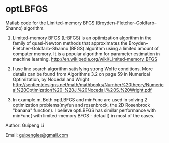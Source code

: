 optLBFGS
========

Matlab code for the Limited-memory BFGS (Broyden–Fletcher–Goldfarb–Shanno) algorithm.

1. Limited-memory BFGS (L-BFGS) is an optimization algorithm in the family of quasi-Newton methods that approximates the Broyden–Fletcher–Goldfarb–Shanno (BFGS) algorithm using a limited amount of computer memory. It is a popular algorithm for parameter estimation in machine learning.
http://en.wikipedia.org/wiki/Limited-memory_BFGS

2. I use line search algorithm satisfying strong Wolfe conditions.
More details can be found from Algorithms 3.2 on page 59 in Numerical Optimization, by Nocedal and Wright
http://sentientdesigns.net/math/mathbooks/Number%20theory/Numerical%20Optimization%20-%20J.%20Nocedal,%20S.%20Wright.pdf

3. In example.m, Both optLBFGS and minFunc are used in solving 2 optimization problems(myfun and rosenbrock, the 2D Rosenbrock "banana" function). I believe optLBFGS has similar performance with minFunc( with limited-memory BFGS - default) in most of the cases.


Author: Guipeng Li

Email:  guipenglee@gmail.com

